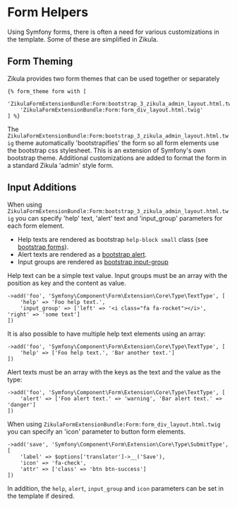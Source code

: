 Form Helpers
============

Using Symfony forms, there is often a need for various customizations in the template. Some of these are simplified
in Zikula.


Form Theming
------------

Zikula provides two form themes that can be used together or separately

    {% form_theme form with [
        'ZikulaFormExtensionBundle:Form:bootstrap_3_zikula_admin_layout.html.twig',
        'ZikulaFormExtensionBundle:Form:form_div_layout.html.twig'
    ] %}

The `ZikulaFormExtensionBundle:Form:bootstrap_3_zikula_admin_layout.html.twig` theme automatically 'bootstrapifies' the
form so all form elements use the bootstrap css stylesheet. This is an extension of Symfony's own bootstrap theme.
Additional customizations are added to format the form in a standard Zikula 'admin' style form.


Input Additions
---------------

When using `ZikulaFormExtensionBundle:Form:bootstrap_3_zikula_admin_layout.html.twig` you can specify 'help' text, 
'alert' text and 'input_group' parameters for each form element. 
 - Help texts are rendered as bootstrap `help-block small` class (see [bootstrap forms](http://getbootstrap.com/css/#forms)).
 - Alert texts are rendered as a [bootstrap alert](http://getbootstrap.com/components/#alerts).
 - Input groups are rendered as [bootstrap input-group](http://getbootstrap.com/components/#input-groups)

Help text can be a simple text value. Input groups must be an array with the position as key and the content as value.

    ->add('foo', 'Symfony\Component\Form\Extension\Core\Type\TextType', [
        'help' => 'Foo help text.',
        'input_group' => ['left' => '<i class="fa fa-rocket"></i>', 'right' => 'some text']
    ])

It is also possible to have multiple help text elements using an array:

    ->add('foo', 'Symfony\Component\Form\Extension\Core\Type\TextType', [
        'help' => ['Foo help text.', 'Bar another text.']
    ])

Alert texts must be an array with the keys as the text and the value as the type:

    ->add('foo', 'Symfony\Component\Form\Extension\Core\Type\TextType', [
        'alert' => ['Foo alert text.' => 'warning', 'Bar alert text.' => 'danger']
    ])

When using `ZikulaFormExtensionBundle:Form:form_div_layout.html.twig` you can specify an 'icon' parameter to button form elements. 

    ->add('save', 'Symfony\Component\Form\Extension\Core\Type\SubmitType', [
        'label' => $options['translator']->__('Save'),
        'icon' => 'fa-check',
        'attr' => ['class' => 'btn btn-success']
    ])


In addition, the `help`, `alert`, `input_group` and `icon` parameters can be set in the template if desired.
